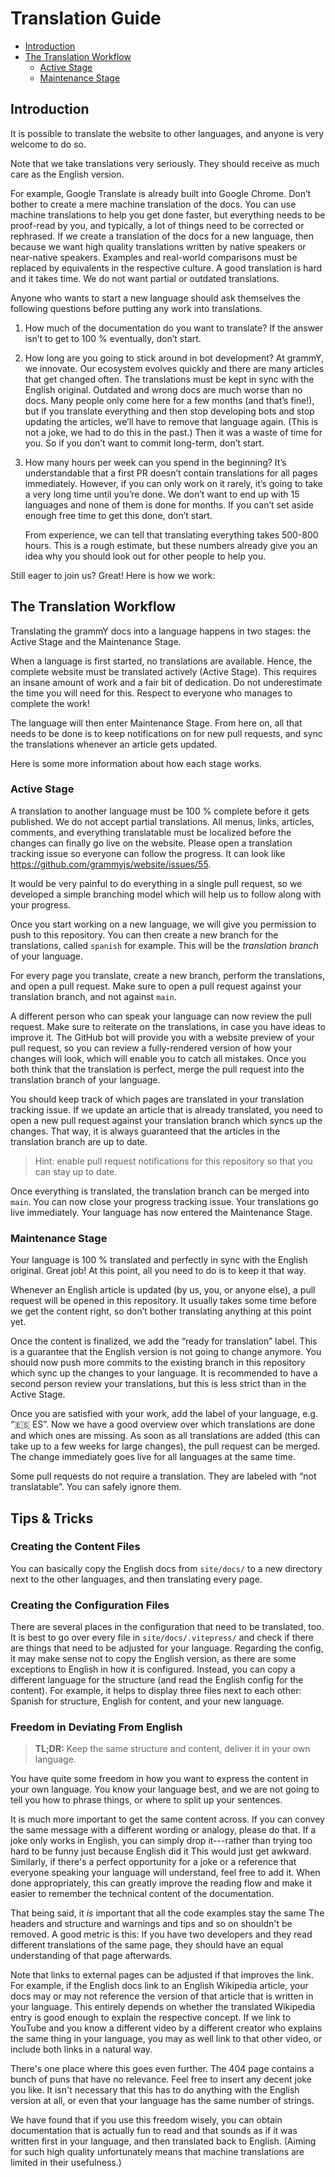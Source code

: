# Translation Guide

- [Introduction](#introduction)
- [The Translation Workflow](#the-translation-workflow)
  - [Active Stage](#active-stage)
  - [Maintenance Stage](#maintenance-stage)

## Introduction

It is possible to translate the website to other languages, and anyone is very welcome to do so.

Note that we take translations very seriously.
They should receive as much care as the English version.

For example, Google Translate is already built into Google Chrome.
Don’t bother to create a mere machine translation of the docs.
You can use machine translations to help you get done faster, but everything needs to be proof-read by you, and typically, a lot of things need to be corrected or rephrased.
If we create a translation of the docs for a new language, then because we want high quality translations written by native speakers or near-native speakers.
Examples and real-world comparisons must be replaced by equivalents in the respective culture.
A good translation is hard and it takes time.
We do not want partial or outdated translations.

Anyone who wants to start a new language should ask themselves the following questions before putting any work into translations.

1. How much of the documentation do you want to translate?
   If the answer isn’t to get to 100 % eventually, don’t start.
2. How long are you going to stick around in bot development?
   At grammY, we innovate.
   Our ecosystem evolves quickly and there are many articles that get changed often.
   The translations must be kept in sync with the English original.
   Outdated and wrong docs are much worse than no docs.
   Many people only come here for a few months (and that’s fine!), but if you translate everything and then stop developing bots and stop updating the articles, we’ll have to remove that language again.
   (This is not a joke, we had to do this in the past.)
   Then it was a waste of time for you.
   So if you don’t want to commit long-term, don’t start.
3. How many hours per week can you spend in the beginning?
   It’s understandable that a first PR doesn’t contain translations for all pages immediately.
   However, if you can only work on it rarely, it’s going to take a very long time until you’re done.
   We don’t want to end up with 15 languages and none of them is done for months.
   If you can’t set aside enough free time to get this done, don’t start.

   From experience, we can tell that translating everything takes 500-800 hours.
   This is a rough estimate, but these numbers already give you an idea why you should look out for other people to help you.

Still eager to join us?
Great!
Here is how we work:

## The Translation Workflow

Translating the grammY docs into a language happens in two stages: the Active Stage and the Maintenance Stage.

When a language is first started, no translations are available.
Hence, the complete website must be translated actively (Active Stage).
This requires an insane amount of work and a fair bit of dedication.
Do not underestimate the time you will need for this.
Respect to everyone who manages to complete the work!

The language will then enter Maintenance Stage.
From here on, all that needs to be done is to keep notifications on for new pull requests, and sync the translations whenever an article gets updated.

Here is some more information about how each stage works.

### Active Stage

A translation to another language must be 100 % complete before it gets published.
We do not accept partial translations.
All menus, links, articles, comments, and everything translatable must be localized before the changes can finally go live on the website.
Please open a translation tracking issue so everyone can follow the progress.
It can look like <https://github.com/grammyjs/website/issues/55>.

It would be very painful to do everything in a single pull request, so we developed a simple branching model which will help us to follow along with your progress.

Once you start working on a new language, we will give you permission to push to this repository.
You can then create a new branch for the translations, called `spanish` for example.
This will be the _translation branch_ of your language.

For every page you translate, create a new branch, perform the translations, and open a pull request.
Make sure to open a pull request against your translation branch, and not against `main`.

A different person who can speak your language can now review the pull request.
Make sure to reiterate on the translations, in case you have ideas to improve it.
The GitHub bot will provide you with a website preview of your pull request, so you can review a fully-rendered version of how your changes will look, which will enable you to catch all mistakes.
Once you both think that the translation is perfect, merge the pull request into the translation branch of your language.

You should keep track of which pages are translated in your translation tracking issue.
If we update an article that is already translated, you need to open a new pull request against your translation branch which syncs up the changes.
That way, it is always guaranteed that the articles in the translation branch are up to date.

> Hint: enable pull request notifications for this repository so that you can stay up to date.

Once everything is translated, the translation branch can be merged into `main`.
You can now close your progress tracking issue.
Your translations go live immediately.
Your language has now entered the Maintenance Stage.

### Maintenance Stage

Your language is 100 % translated and perfectly in sync with the English original.
Great job!
At this point, all you need to do is to keep it that way.

Whenever an English article is updated (by us, you, or anyone else), a pull request will be opened in this repository.
It usually takes some time before we get the content right, so don’t bother translating anything at this point yet.

Once the content is finalized, we add the “ready for translation” label.
This is a guarantee that the English version is not going to change anymore.
You should now push more commits to the existing branch in this repository which sync up the changes to your language.
It is recommended to have a second person review your translations, but this is less strict than in the Active Stage.

Once you are satisfied with your work, add the label of your language, e.g. “🇪🇸 ES”.
Now we have a good overview over which translations are done and which ones are missing.
As soon as all translations are added (this can take up to a few weeks for large changes), the pull request can be merged.
The change immediately goes live for all languages at the same time.

Some pull requests do not require a translation.
They are labeled with “not translatable”.
You can safely ignore them.

## Tips & Tricks

### Creating the Content Files

You can basically copy the English docs from `site/docs/` to a new directory next to the other languages, and then translating every page.

### Creating the Configuration Files

There are several places in the configuration that need to be translated, too.
It is best to go over every file in `site/docs/.vitepress/` and check if there are things that need to be adjusted for your language.
Regarding the config, it may make sense not to copy the English version, as there are some exceptions to English in how it is configured.
Instead, you can copy a different language for the structure (and read the English config for the content).
For example, it helps to display three files next to each other: Spanish for structure, English for content, and your new language.

### Freedom in Deviating From English

> **TL;DR:** Keep the same structure and content, deliver it in your own language.

You have quite some freedom in how you want to express the content in your own language.
You know your language best, and we are not going to tell you how to phrase things, or where to split up your sentences.

It is much more important to get the same content across.
If you can convey the same message with a different wording or analogy, please do that.
If a joke only works in English, you can simply drop it---rather than trying too hard to be funny just because English did it
This would just get awkward.
Similarly, if there's a perfect opportunity for a joke or a reference that everyone speaking your language will understand, feel free to add it.
When done appropriately, this can greatly improve the reading flow and make it easier to remember the technical content of the documentation.

That being said, it _is_ important that all the code examples stay the same
The headers and structure and warnings and tips and so on shouldn't be removed.
A good metric is this:
If you have two developers and they read different translations of the same page, they should have an equal understanding of that page afterwards.

Note that links to external pages can be adjusted if that improves the link.
For example, if the English docs link to an English Wikipedia article, your docs may or may not reference the version of that article that is written in your language.
This entirely depends on whether the translated Wikipedia entry is good enough to explain the respective concept.
If we link to YouTube and you know a different video by a different creator who explains the same thing in your language, you may as well link to that other video, or include both links in a natural way.

There's one place where this goes even further.
The 404 page contains a bunch of puns that have no relevance.
Feel free to insert any decent joke you like.
It isn't necessary that this has to do anything with the English version at all, or even that your language has the same number of strings.

We have found that if you use this freedom wisely, you can obtain documentation that is actually fun to read and that sounds as if it was written first in your language, and then translated back to English.
(Aiming for such high quality unfortunately means that machine translations are limited in their usefulness.)

